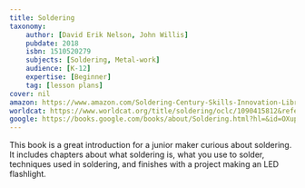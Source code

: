 ```yaml
---
title: Soldering
taxonomy:
	author: [David Erik Nelson, John Willis]
	pubdate: 2018
	isbn: 1510520279
	subjects: [Soldering, Metal-work]
	audience: [K-12]
	expertise: [Beginner]
	tag: [lesson plans]
cover: nil
amazon: https://www.amazon.com/Soldering-Century-Skills-Innovation-Library/dp/1631377949/ref=sr_1_1?keywords=Soldering+Nelson&qid=1575759078&sr=8-1
worldcat: https://www.worldcat.org/title/soldering/oclc/1090415812&referer=brief_results
google: https://books.google.com/books/about/Soldering.html?hl=&id=OXupwwEACAAJ
---
```

This book is a great introduction for a junior maker curious about soldering.  It includes chapters about what soldering is, what you use to solder, techniques used in soldering, and finishes with a project making an LED flashlight.